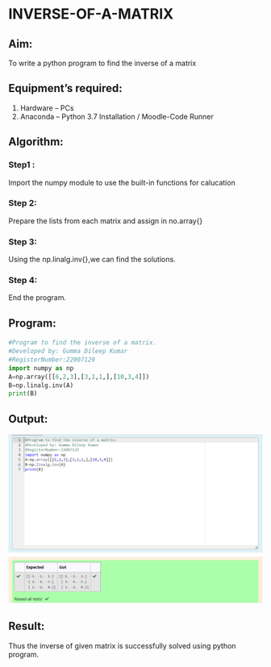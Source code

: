 # INVERSE-OF-A-MATRIX
## Aim:
To write a python program to find the inverse of a matrix
## Equipment’s required:
1. 	Hardware – PCs
2. 	Anaconda – Python 3.7 Installation / Moodle-Code Runner
## Algorithm:
### Step1 : 
Import the numpy module to use the built-in functions for calucation
### Step 2: 
Prepare the lists from each matrix and assign in no.array{}
### Step 3:
Using the np.linalg.inv{},we can find the solutions. 
### Step 4:
End the program. 

## Program:
```python
#Program to find the inverse of a matrix.
#Developed by: Gumma Dileep Kumar
#RegisterNumber:22007129
import numpy as np
A=np.array([[6,2,3],[3,1,1,],[10,3,4]])
B=np.linalg.inv(A)
print(B)
```
## Output:
![MODEL](/Inverse_matrix_output.png)
## Result:
Thus the inverse of given matrix is successfully solved using python program.

